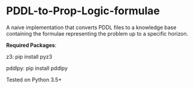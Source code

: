 # PDDL-to-Prop-Logic-formulae
A naive implementation that converts PDDL files to a knowledge base containing the formulae representing the problem up to a specific horizon.


**Required Packages**:

z3: pip install pyz3

pddlpy: pip install pddlpy

Tested on Python 3.5+
